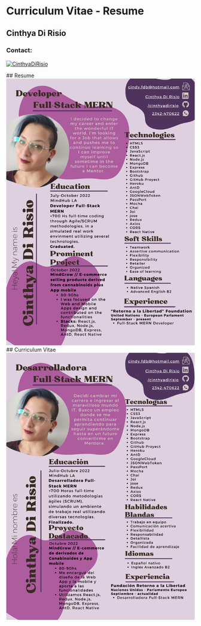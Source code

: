 # Curriculum Vitae - Resume
## Cinthya Di Risio
<h3 align="left">Contact:</h3>
<p align="left">
<a href="https://www.linkedin.com/in/cinthya-dirisio" target="blank"><img align="center" src="https://raw.githubusercontent.com/rahuldkjain/github-profile-readme-generator/master/src/images/icons/Social/linked-in-alt.svg" alt="CinthyaDiRisio" height="30" width="40" Target="_blank" /></a>
</p>
## Resume
<img  src='./English.png' with='100%'/>
## Curriculum Vitae
<img  src='./Español.png' with='100%'/>

